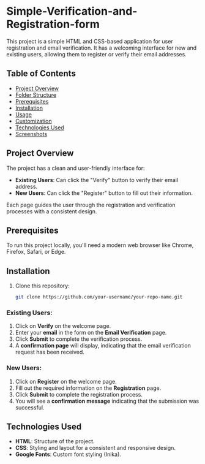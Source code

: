 # Simple-Verification-and-Registration-form

This project is a simple HTML and CSS-based application for user registration and email verification. It has a welcoming interface for new and existing users, allowing them to register or verify their email addresses.

## Table of Contents
- [Project Overview](#project-overview)
- [Folder Structure](#folder-structure)
- [Prerequisites](#prerequisites)
- [Installation](#installation)
- [Usage](#usage)
- [Customization](#customization)
- [Technologies Used](#technologies-used)
- [Screenshots](#screenshots)

## Project Overview
The project has a clean and user-friendly interface for:
- **Existing Users**: Can click the "Verify" button to verify their email address.
- **New Users**: Can click the "Register" button to fill out their information.

Each page guides the user through the registration and verification processes with a consistent design.


## Prerequisites
To run this project locally, you'll need a modern web browser like Chrome, Firefox, Safari, or Edge.

## Installation
1. Clone this repository:
   ```bash
   git clone https://github.com/your-username/your-repo-name.git

### Existing Users:

1. Click on **Verify** on the welcome page.
2. Enter your **email** in the form on the **Email Verification** page.
3. Click **Submit** to complete the verification process.
4. A **confirmation page** will display, indicating that the email verification request has been received.

### New Users:

1. Click on **Register** on the welcome page.
2. Fill out the required information on the **Registration** page.
3. Click **Submit** to complete the registration process.
4. You will see a **confirmation message** indicating that the submission was successful.

## Technologies Used

- **HTML**: Structure of the project.
- **CSS**: Styling and layout for a consistent and responsive design.
- **Google Fonts**: Custom font styling (Inika).
